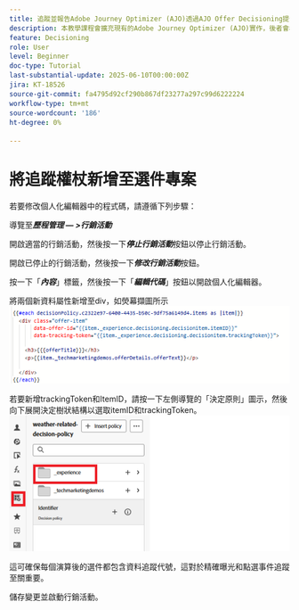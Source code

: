 ```yaml
---
title: 追蹤並報告Adobe Journey Optimizer (AJO)透過AJO Offer Decisioning提供的優惠方案
description: 本教學課程會擴充現有的Adobe Journey Optimizer (AJO)實作，後者會根據溫度等情境資料提供個人化優惠。 它概述如何擷取曝光和互動事件，以及準備資料以在Journey Optimizer中報告。
feature: Decisioning
role: User
level: Beginner
doc-type: Tutorial
last-substantial-update: 2025-06-10T00:00:00Z
jira: KT-18526
source-git-commit: fa4795d92cf290b867df23277a297c99d6222224
workflow-type: tm+mt
source-wordcount: '186'
ht-degree: 0%

---
```


# 將追蹤權杖新增至選件專案

若要修改個人化編輯器中的程式碼，請遵循下列步驟：

導覽至&#x200B;_**歷程管理 — >行銷活動**_

開啟適當的行銷活動，然後按一下&#x200B;_**停止行銷活動**_&#x200B;按鈕以停止行銷活動。

開啟已停止的行銷活動，然後按一下&#x200B;_**修改行銷活動**_&#x200B;按鈕。

按一下「_**內容**_」標籤，然後按一下「_**編輯代碼**_」按鈕以開啟個人化編輯器。

將兩個新資料屬性新增至div，如熒幕擷圖所示
![tracking-token](assets/offer-item-with-tracking-code.png)

若要新增trackingToken和ItemID，請按一下左側導覽的「決定原則」圖示，然後向下展開決定樹狀結構以選取itemID和trackingToken。
![tracking-token](assets/insert-tracking-token.png)

這可確保每個演算後的選件都包含資料追蹤代號，這對於精確曝光和點選事件追蹤至關重要。

儲存變更並啟動行銷活動。
